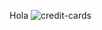 Hola
![credit-cards](https://github.com/user-attachments/assets/6630152b-797a-4e98-a826-18461a466801)
